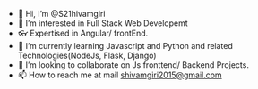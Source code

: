 - 👋 Hi, I’m @S21hivamgiri
- 👀 I’m interested in Full Stack Web Developemt
- 👓 Expertised in Angular/ frontEnd.
- 🌱 I’m currently learning Javascript and Python and related Technologies(NodeJs, Flask, Django)
- 💞️ I’m looking to collaborate on Js fronttend/ Backend Projects.
- 📫 How to reach me at mail shivamgiri2015@gmail.com

<!---
S21hivamgiri/S21hivamgiri is a ✨ special ✨ repository because its `README.md` (this file) appears on your GitHub profile.
You can click the Preview link to take a look at your changes.
--->
